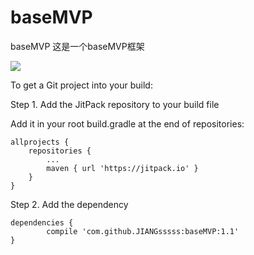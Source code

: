 # baseMVP
baseMVP
这是一个baseMVP框架



[![](https://jitpack.io/v/JIANGsssss/baseMVP.svg)](https://jitpack.io/#JIANGsssss/baseMVP)


To get a Git project into your build:

Step 1. Add the JitPack repository to your build file

Add it in your root build.gradle at the end of repositories:

	allprojects {
		repositories {
			...
			maven { url 'https://jitpack.io' }
		}
	}

Step 2. Add the dependency

	dependencies {
	        compile 'com.github.JIANGsssss:baseMVP:1.1'
	}


